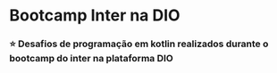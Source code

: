 # Bootcamp Inter na DIO
### :star: Desafios de programação em kotlin realizados durante o bootcamp do inter na plataforma DIO
